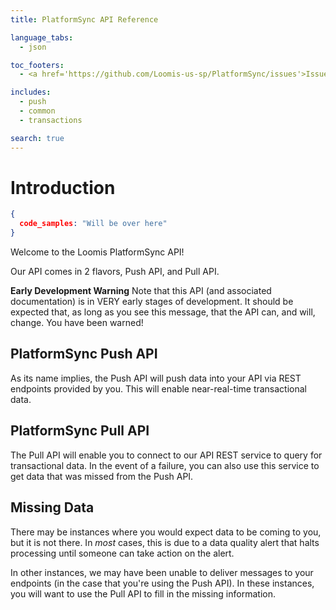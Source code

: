 ```yaml
---
title: PlatformSync API Reference

language_tabs:
  - json

toc_footers:
  - <a href='https://github.com/Loomis-us-sp/PlatformSync/issues'>Issues</a>

includes:
  - push
  - common
  - transactions

search: true
---
```


# Introduction

```json
{
  code_samples: "Will be over here"
}
```

Welcome to the Loomis PlatformSync API!

Our API comes in 2 flavors, Push API, and Pull API.

<aside class="notice">
<strong>Early Development Warning</strong> Note that this API (and associated documentation) is in VERY early stages of development.  It should be expected that, as long as you see this message, that the API can, and will, change. You have been warned!
</aside>

## PlatformSync Push API

As its name implies, the Push API will push data into your API via REST endpoints provided by you.  This will enable near-real-time transactional data.

## PlatformSync Pull API

The Pull API will enable you to connect to our API REST service to query for transactional data.  In the event of a failure, you can also use this service to get data that was missed from the Push API.

## Missing Data

There may be instances where you would expect data to be coming to you, but it is not there.  In _most_ cases, this is due to a data quality alert that halts processing until someone can take action on the alert.  

In other instances, we may have been unable to deliver messages to your endpoints (in the case that you're using the Push API).  In these instances, you will want to use the Pull API to fill in the missing information.
